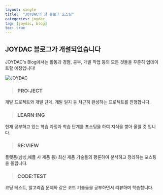 ```yaml
---
layout: single
title:  "JOYDAC의 첫 블로그 포스팅"
categories: joydac
tag: [joydac, blog]
toc: true
---
```




## JOYDAC 블로그가 개설되었습니다
JOYDAC's Blog에서는 활동과 경험, 공부, 개발 작업 등의 모든 것들을 꾸준히 업데이트할 예정입니다!



![JOYDAC](https://user-images.githubusercontent.com/101618019/222736195-b55c1ccd-5f5d-4989-b382-4262605c5aca.jpg)

> ### PRO:JECT

개발 프로젝트와 개발 단계, 개발 일지 등 차근히 완성하는 프로젝트를 진행합니다.



> ### LEARN:ING

현재 공부하고 있는 학습 과정과 학습 단계를 포스팅을 하여 지식을 쌓아 올릴 것 입니다. 



> ### RE:VIEW

플랫폼(삼성,애플 사 제품 등) 최신 제품 기술들의 평론하여 분석하고 정리하는 포스팅을 올립니다.



> ### CODE:TEST

코딩 테스트, 알고리즘 문제와 같은 코드 기술들을 공부하면서 리뷰하며 학습합니다.





